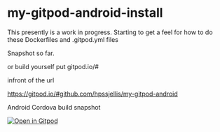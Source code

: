 # my-gitpod-android-install


This presently is a work in progress. Starting to get a feel for how to do these Dockerfiles and .gitpod.yml files


Snapshot so far.



or build yourself put 
gitpod.io/# 

infront of the url

https://gitpod.io/#github.com/hpssjellis/my-gitpod-android



Android Cordova build snapshot

[![Open in Gitpod](https://gitpod.io/button/open-in-gitpod.svg)](https://gitpod.io#snapshot/c78f794d-457f-4ab4-8d47-2bcd60edd5c4)




